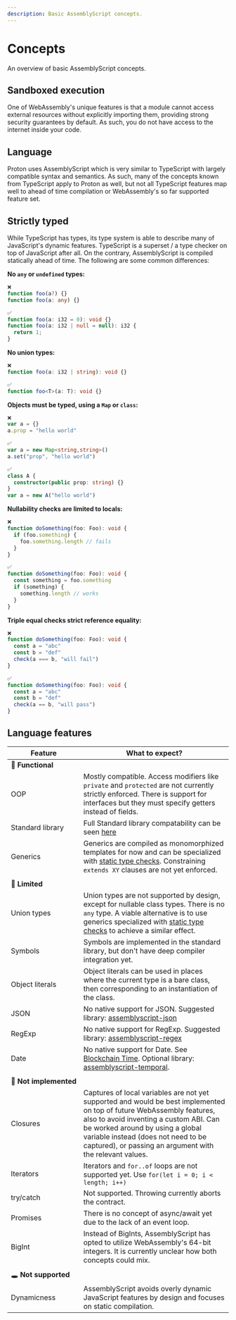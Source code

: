 ```yaml
---
description: Basic AssemblyScript concepts.
---
```


# Concepts

An overview of basic AssemblyScript concepts.

## Sandboxed execution

One of WebAssembly's unique features is that a module cannot access external resources without explicitly importing them, providing strong security guarantees by default. As such, you do not have access to the internet inside your code.

## Language

Proton uses AssemblyScript which is very similar to TypeScript with largely compatible syntax and semantics. As such, many of the concepts known from TypeScript apply to Proton as well, but not all TypeScript features map well to ahead of time compilation or WebAssembly's so far supported feature set. 

## Strictly typed

While TypeScript has types, its type system is able to describe many of JavaScript's dynamic features. TypeScript is a superset / a type checker on top of JavaScript after all. On the contrary, AssemblyScript is compiled statically ahead of time. The following are some common differences:


**No `any` or `undefined` types:**

```ts
❌
function foo(a?) {}
function foo(a: any) {}

✅
function foo(a: i32 = 0): void {}
function foo(a: i32 | null = null): i32 {
  return 1;
}
```

**No union types:**
```ts
❌
function foo(a: i32 | string): void {}

✅
function foo<T>(a: T): void {}
```

**Objects must be typed, using a `Map` or `class`:**
```ts
❌
var a = {}
a.prop = "hello world"

✅
var a = new Map<string,string>()
a.set("prop", "hello world")

✅
class A {
  constructor(public prop: string) {}
}
var a = new A("hello world")
```

**Nullability checks are limited to locals:**
```ts
❌
function doSomething(foo: Foo): void {
  if (foo.something) {
    foo.something.length // fails
  }
}

✅
function doSomething(foo: Foo): void {
  const something = foo.something
  if (something) {
    something.length // works
  }
}
```

**Triple equal checks strict reference equality:**
```ts
❌
function doSomething(foo: Foo): void {
  const a = "abc"
  const b = "def"
  check(a === b, "will fail")
}

✅
function doSomething(foo: Foo): void {
  const a = "abc"
  const b = "def"
  check(a == b, "will pass")
}
```


## Language features

| Feature                                           | What to expect?
|---------------------------------------------------|-----------------
| 🐤&nbsp;**Functional**
| OOP                                               | Mostly compatible. Access modifiers like `private` and `protected` are not currently strictly enforced. There is support for interfaces but they must specify getters instead of fields.
| Standard&nbsp;library                                  | Full Standard library compatability can be seen [here](https://github.com/AssemblyScript/assemblyscript/wiki/Status-and-Roadmap#standard-library-compatibility)
| Generics                                          | Generics are compiled as monomorphized templates for now and can be specialized with [static type checks](./stdlib/globals.md#static-type-checks). Constraining `extends XY` clauses are not yet enforced.
||
| 🐣&nbsp;**Limited**
| Union&nbsp;types                                  | Union types are not supported by design, except for nullable class types. There is no `any` type. A viable alternative is to use generics specialized with [static type checks](./stdlib/globals.md#static-type-checks) to achieve a similar effect.
| Symbols                                           | Symbols are implemented in the standard library, but don't have deep compiler integration yet.
| Object literals                                   | Object literals can be used in places where the current type is a bare class, then corresponding to an instantiation of the class.
| JSON                                              | No native support for JSON. Suggested library: [assemblyscript-json](https://github.com/nearprotocol/assemblyscript-json)
| RegExp                                            | No native support for RegExp. Suggested library: [assemblyscript-regex](https://github.com/ColinEberhardt/assemblyscript-regex)
| Date                                              | No native support for Date. See [Blockchain Time](./api/currentTime.md). Optional library: [assemblyscript-temporal](https://github.com/ColinEberhardt/assemblyscript-temporal).
||
| 🥚&nbsp;**Not&nbsp;implemented**
| Closures                                          | Captures of local variables are not yet supported and would be best implemented on top of future WebAssembly features, also to avoid inventing a custom ABI. Can be worked around by using a global variable instead (does not need to be captured), or passing an argument with the relevant values.
| Iterators                                         | Iterators and `for..of` loops are not supported yet. Use `for(let i = 0; i < length; i++)`
| try/catch                                         | Not supported. Throwing currently aborts the contract.
| Promises                                          | There is no concept of async/await yet due to the lack of an event loop.
| BigInt                                            | Instead of BigInts, AssemblyScript has opted to utilize WebAssembly's 64-bit integers. It is currently unclear how both concepts could mix.
||
| 🕳️&nbsp;**Not&nbsp;supported**
| Dynamicness                                       | AssemblyScript avoids overly dynamic JavaScript features by design and focuses on static compilation.
